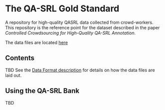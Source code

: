 # The QA-SRL Gold Standard
A repository for high-quality QASRL data collected from crowd-workers.
This repository is the reference point for the dataset described in the paper
_Controlled Crowdsourcing for High-Quality QA-SRL Annotation_.

The data files are located [here](data/) 

## Contents
TBD
See the [Data Format description](FORMAT.md) for details on how the data files are laid out.

## Using the QA-SRL Bank
TBD
